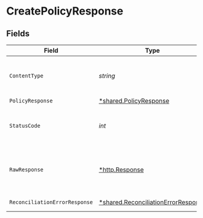 # CreatePolicyResponse


## Fields

| Field                                                                                            | Type                                                                                             | Required                                                                                         | Description                                                                                      |
| ------------------------------------------------------------------------------------------------ | ------------------------------------------------------------------------------------------------ | ------------------------------------------------------------------------------------------------ | ------------------------------------------------------------------------------------------------ |
| `ContentType`                                                                                    | *string*                                                                                         | :heavy_check_mark:                                                                               | HTTP response content type for this operation                                                    |
| `PolicyResponse`                                                                                 | [*shared.PolicyResponse](../../../pkg/models/shared/policyresponse.md)                           | :heavy_minus_sign:                                                                               | OK                                                                                               |
| `StatusCode`                                                                                     | *int*                                                                                            | :heavy_check_mark:                                                                               | HTTP response status code for this operation                                                     |
| `RawResponse`                                                                                    | [*http.Response](https://pkg.go.dev/net/http#Response)                                           | :heavy_check_mark:                                                                               | Raw HTTP response; suitable for custom response parsing                                          |
| `ReconciliationErrorResponse`                                                                    | [*shared.ReconciliationErrorResponse](../../../pkg/models/shared/reconciliationerrorresponse.md) | :heavy_minus_sign:                                                                               | Error response                                                                                   |
